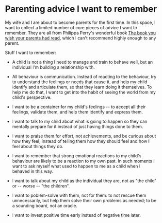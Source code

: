 # Parenting advice I want to remember


My wife and I are about to become parents for the first time. In this space, I want to collect a limited number of core pieces of advice I want to remember. They are all from Philippa Perry's wonderful book [The book you wish your parents had read](https://www.penguin.co.uk/authors/126019/philippa-perry), which I can't recommend highly enough to any parent.

Stuff I want to remember:

- A child is not a thing I need to manage and train to behave well, but an individual I'm building a relationship with. 

- All behaviour is communication. Instead of reacting to the behaviour, try to understand the feelings or needs that cause it, and help my child identify and articulate them, so that they learn doing it themselves. To help me do that, I want to get into the habit of seeing the world from my child's perspective.

- I want to be a container for my child's feelings -- to accept all their feelings, validate them, and help them identify and express them.

- I want to talk to my child about what is going to happen so they can mentally prepare for it instead of just having things done to them.

- I want to praise them for effort, not achievements, and be curious about how they feel, instead of telling them how they should feel and how I feel about things they do.

- I want to remember that strong emotional reactions to my child's behaviour are likely to be a reaction to my own past. In such moments I want to ask myself what used to happen to me as a child when I behaved in this way.

- I want to talk about my child as the individual they are, not as "the child" or -- worse -- "the children".

- I want to poblem-solve with them, not for them: to not rescue them unnecessarily, but help them solve their own problems as needed; to be a sounding board, not an oracle.

- I want to invest positive time early instead of negative time later.


